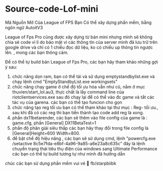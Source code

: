 # Source-code-Lof-mini
 Mã Nguồn Mở Của League of FPS
Bạn Có thể xây dựng phần mềm, bằng ngôn ngữ AutoitV3

League of Fps Pro cũng được xây dựng từ bản mini nhưng mình sẽ không chia sẻ code vì lí do bảo mật vì các thông tin của server mình đã lưu trữ trên google drive và chỉ có 1 chiều đọc dữ liệu, ko có chiều up thông tin ngược lên. , mong các bạn thông cảm.

Để có thể tự build bản League of Fps Pro, các bạn hãy tham khảo những gợi ý sau:
1. chức năng dọn ram, bạn có thể tải và sử dụng emptystandbylist.exe và chạy lệnh cmd "EmptyStandbyList.exe workingsets"
2. chức năng chạy game ở chế độ tối ưu hóa vẫn như cũ, nằm ở mục thuvien/start_lol.au3, thực chất là lấy command line của riotclientservices.exe sau đó chạy lại để có thể vào đc game và tắt các tác vụ của garena. các bạn có thể tạo funcion cho gọn
3. chức năng tạo reg tối ưu bạn có thể tham khảo tại thư mục : Reg- tối ưu., sau khi đã có các reg thì bạn tiến thành tạo code add reg là xong.
4. phần dx11betarender, các bạn sẽ thêm vào file config của game là : game.cfg, phần [General] DX11BetaTest=1
5. phần độ phân giải siêu thấp các bạn hãy thay đổi trong file config là [General]Height=600 Width=800. 
6. để bật chế độ hiệu năng , các bạn sẽ sử dụng cmd, lệnh "powercfg.exe /setactive 8c5e7fda-e8bf-4a96-9a85-a6e23a8c635c" đây là lệnh chuyển trạng thái tiêu thụ điện của windows sang Ultimate Performance 
các bạn có thể tự build tương tự như mình đã hướng dẫn

chúc các bạn sử dụng phần mềm vui vẻ
🧐 fb/starpbiibk
